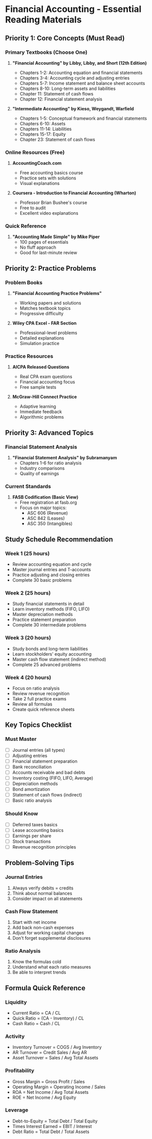 # Financial Accounting - Essential Reading Materials

## Priority 1: Core Concepts (Must Read)

### Primary Textbooks (Choose One)
1. **"Financial Accounting" by Libby, Libby, and Short (12th Edition)**
   - Chapters 1-2: Accounting equation and financial statements
   - Chapters 3-4: Accounting cycle and adjusting entries
   - Chapters 5-7: Income statement and balance sheet accounts
   - Chapters 8-10: Long-term assets and liabilities
   - Chapter 11: Statement of cash flows
   - Chapter 12: Financial statement analysis

2. **"Intermediate Accounting" by Kieso, Weygandt, Warfield**
   - Chapters 1-5: Conceptual framework and financial statements
   - Chapters 6-10: Assets
   - Chapters 11-14: Liabilities
   - Chapters 15-17: Equity
   - Chapter 23: Statement of cash flows

### Online Resources (Free)
1. **AccountingCoach.com**
   - Free accounting basics course
   - Practice sets with solutions
   - Visual explanations

2. **Coursera - Introduction to Financial Accounting (Wharton)**
   - Professor Brian Bushee's course
   - Free to audit
   - Excellent video explanations

### Quick Reference
1. **"Accounting Made Simple" by Mike Piper**
   - 100 pages of essentials
   - No fluff approach
   - Good for last-minute review

## Priority 2: Practice Problems

### Problem Books
1. **"Financial Accounting Practice Problems"**
   - Working papers and solutions
   - Matches textbook topics
   - Progressive difficulty

2. **Wiley CPA Excel - FAR Section**
   - Professional-level problems
   - Detailed explanations
   - Simulation practice

### Practice Resources
1. **AICPA Released Questions**
   - Real CPA exam questions
   - Financial accounting focus
   - Free sample tests

2. **McGraw-Hill Connect Practice**
   - Adaptive learning
   - Immediate feedback
   - Algorithmic problems

## Priority 3: Advanced Topics

### Financial Statement Analysis
1. **"Financial Statement Analysis" by Subramanyam**
   - Chapters 1-6 for ratio analysis
   - Industry comparisons
   - Quality of earnings

### Current Standards
1. **FASB Codification (Basic View)**
   - Free registration at fasb.org
   - Focus on major topics:
     - ASC 606 (Revenue)
     - ASC 842 (Leases)
     - ASC 350 (Intangibles)

## Study Schedule Recommendation

### Week 1 (25 hours)
- Review accounting equation and cycle
- Master journal entries and T-accounts
- Practice adjusting and closing entries
- Complete 30 basic problems

### Week 2 (25 hours)
- Study financial statements in detail
- Learn inventory methods (FIFO, LIFO)
- Master depreciation methods
- Practice statement preparation
- Complete 30 intermediate problems

### Week 3 (20 hours)
- Study bonds and long-term liabilities
- Learn stockholders' equity accounting
- Master cash flow statement (indirect method)
- Complete 25 advanced problems

### Week 4 (20 hours)
- Focus on ratio analysis
- Review revenue recognition
- Take 2 full practice exams
- Review all formulas
- Create quick reference sheets

## Key Topics Checklist

### Must Master
- [ ] Journal entries (all types)
- [ ] Adjusting entries
- [ ] Financial statement preparation
- [ ] Bank reconciliation
- [ ] Accounts receivable and bad debts
- [ ] Inventory costing (FIFO, LIFO, Average)
- [ ] Depreciation methods
- [ ] Bond amortization
- [ ] Statement of cash flows (indirect)
- [ ] Basic ratio analysis

### Should Know
- [ ] Deferred taxes basics
- [ ] Lease accounting basics
- [ ] Earnings per share
- [ ] Stock transactions
- [ ] Revenue recognition principles

## Problem-Solving Tips

### Journal Entries
1. Always verify debits = credits
2. Think about normal balances
3. Consider impact on all statements

### Cash Flow Statement
1. Start with net income
2. Add back non-cash expenses
3. Adjust for working capital changes
4. Don't forget supplemental disclosures

### Ratio Analysis
1. Know the formulas cold
2. Understand what each ratio measures
3. Be able to interpret trends

## Formula Quick Reference

### Liquidity
- Current Ratio = CA / CL
- Quick Ratio = (CA - Inventory) / CL
- Cash Ratio = Cash / CL

### Activity
- Inventory Turnover = COGS / Avg Inventory
- AR Turnover = Credit Sales / Avg AR
- Asset Turnover = Sales / Avg Total Assets

### Profitability
- Gross Margin = Gross Profit / Sales
- Operating Margin = Operating Income / Sales
- ROA = Net Income / Avg Total Assets
- ROE = Net Income / Avg Equity

### Leverage
- Debt-to-Equity = Total Debt / Total Equity
- Times Interest Earned = EBIT / Interest
- Debt Ratio = Total Debt / Total Assets